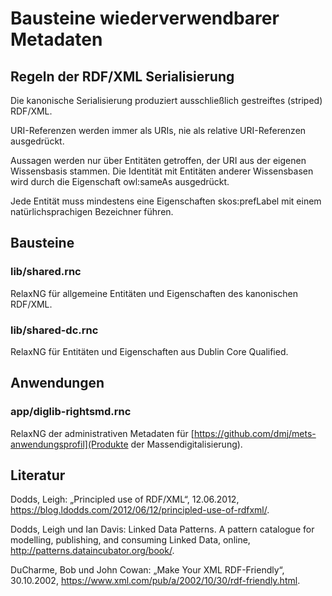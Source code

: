 Bausteine wiederverwendbarer Metadaten
==

Regeln der RDF/XML Serialisierung
--

Die kanonische Serialisierung produziert ausschließlich gestreiftes (striped) RDF/XML.

URI-Referenzen werden immer als URIs, nie als relative URI-Referenzen ausgedrückt.

Aussagen werden nur über Entitäten getroffen, der URI aus der eigenen Wissensbasis stammen.  Die
Identität mit Entitäten anderer Wissensbasen wird durch die Eigenschaft owl:sameAs ausgedrückt.

Jede Entität muss mindestens eine Eigenschaften skos:prefLabel mit einem natürlichsprachigen
Bezeichner führen.

Bausteine
--

### lib/shared.rnc

RelaxNG für allgemeine Entitäten und Eigenschaften des kanonischen RDF/XML.

### lib/shared-dc.rnc

RelaxNG für Entitäten und Eigenschaften aus Dublin Core Qualified.

Anwendungen
--

### app/diglib-rightsmd.rnc

RelaxNG der administrativen Metadaten für [https://github.com/dmj/mets-anwendungsprofil](Produkte der Massendigitalisierung).

Literatur
--

Dodds, Leigh: „Principled use of RDF/XML“, 12.06.2012,
https://blog.ldodds.com/2012/06/12/principled-use-of-rdfxml/.

Dodds, Leigh und Ian Davis: Linked Data Patterns. A pattern catalogue for modelling, publishing, and
consuming Linked Data, online, http://patterns.dataincubator.org/book/.

DuCharme, Bob und John Cowan: „Make Your XML RDF-Friendly“, 30.10.2002,
https://www.xml.com/pub/a/2002/10/30/rdf-friendly.html.

